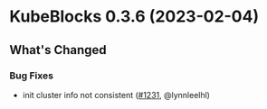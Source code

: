 # KubeBlocks 0.3.6 (2023-02-04)

## What's Changed

### Bug Fixes
- init cluster info not consistent ([#1231](https://github.com/apecloud/kubeblocks/pull/1231), @lynnleelhl)
